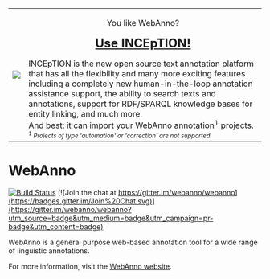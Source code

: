 <table width="100%">
<tr>
<td style="vertical-align: middle;">
<a href="https://inception-project.github.io"><img src="https://webanno.github.io/webanno/images/logos/inception-banner.png"/></a>
</td>
<td>
<p style="text-align: center  ;">You like WebAnno?</p>
<p style="text-align: center  ;">
<b style="font-size: 150%;"><a href="https://inception-project.github.io">Use INCEpTION!</a></b>
</p>
<div>
INCEpTION is the new open source text annotation platform that has all the flexibility and many more exciting features including a completely new human-in-the-loop annotation assistance
support, the ability to search texts and annotations, support for RDF/SPARQL knowledge bases for
entity linking, and much more. <br/>
And best: it can import your WebAnno annotation<sup>1</sup> projects. <br/>
<span style="font-size: 75%">
<sup>1</sup> <i>Projects of type 'automation' or 'correction' are not supported.</i>
</span>
</div>
</td>
</tr>
</table>


# WebAnno

[![Build Status](https://zoidberg.ukp.informatik.tu-darmstadt.de:443/jenkins/job/WebAnno%20(GitHub)%20(master)/badge/icon)](https://zoidberg.ukp.informatik.tu-darmstadt.de:443/jenkins/job/WebAnno%20(GitHub)%20(master)/) [![Join the chat at https://gitter.im/webanno/webanno](https://badges.gitter.im/Join%20Chat.svg)](https://gitter.im/webanno/webanno?utm_source=badge&utm_medium=badge&utm_campaign=pr-badge&utm_content=badge)

WebAnno is a general purpose web-based annotation tool for a wide range of linguistic annotations.

For more information, visit the [WebAnno website](https://webanno.github.io/webanno/).
